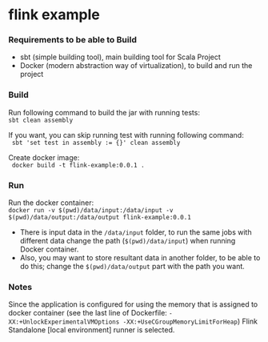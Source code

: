 # flink example

### Requirements to be able to Build
- sbt (simple building tool), main building tool for Scala Project
- Docker (modern abstraction way of virtualization), to build and run the project


### Build
Run following command to build the jar with running tests:\
```sbt clean assembly```

If you want, you can skip running test with running following command:\
``` sbt 'set test in assembly := {}' clean assembly```

Create docker image:\
```  docker build -t flink-example:0.0.1 . ```

### Run
Run the docker container:\
``` docker run -v $(pwd)/data/input:/data/input -v $(pwd)/data/output:/data/output flink-example:0.0.1 ```

- There is input data in the `/data/input` folder, to run the same jobs with different data change the path (`$(pwd)/data/input`) when running Docker container.
- Also, you may want to store resultant data in another folder, to be able to do this; change the `$(pwd)/data/output` part with the path you want.

### Notes

Since the application is configured for using the memory that is assigned to docker container (see the last line of Dockerfile: `-XX:+UnlockExperimentalVMOptions -XX:+UseCGroupMemoryLimitForHeap`)
Flink Standalone [local environment] runner is selected.


